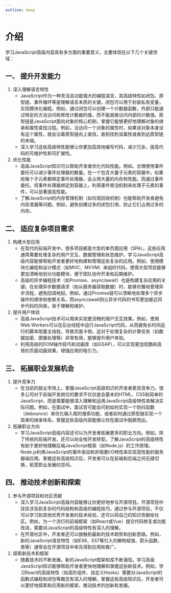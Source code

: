```yaml
---
outline: deep
---
```


# 介绍

学习JavaScript高级内容具有多方面的重要意义，主要体现在以下几个关键领域：

## 一、 提升开发能力
1. 深入理解语言特性
   - JavaScript作为一种灵活且功能强大的编程语言，其高级特性如闭包、原型链、事件循环等是理解语言本质的关键。闭包可以用于封装私有变量，实现模块化编程。例如，通过闭包可以创建一个计数器函数，外部只能通过特定的方法访问和修改计数器的值，而不能直接访问内部的计数值。原型链是JavaScript面向对象的核心机制，掌握它能够更好地理解对象的继承和属性查找过程。例如，当访问一个对象的属性时，如果该对象本身没有这个属性，就会沿着原型链向上查找，直到找到该属性或者到达原型链的末端。
   - 深入学习这些高级特性能够让你更加高效地编写代码，减少冗余，提高代码的可维护性和可扩展性。
2. 优化性能
   - 高级JavaScript知识可以帮助开发者优化代码性能。例如，合理使用事件委托可以减少事件处理器的数量。在一个包含大量子元素的容器中，如果给每个子元素都绑定事件处理器，会占用大量的内存和性能。而通过事件委托，将事件处理器绑定到容器上，利用事件冒泡机制来处理子元素的事件，可以显著提高性能。
   - 了解JavaScript的内存管理机制（如垃圾回收机制）也能帮助开发者避免内存泄漏等问题。例如，避免创建过多的闭包引用，防止它们占用过多的内存。

## 二、 适应复杂项目需求
1. 构建大型应用
   - 在现代的前端开发中，很多项目都是大型的单页面应用（SPA）。这些应用通常需要处理复杂的用户交互、数据管理和状态维护。学习JavaScript高级内容能够帮助开发者更好地构建和管理这些复杂的应用。例如，使用模块化编程和设计模式（如MVC、MVVM）来组织代码，使得大型项目能够更加清晰地划分功能模块，便于团队协作开发和后期维护。
   - 高级的异步编程技术（如Promise、async/await）也是构建复杂应用的关键。在处理异步数据请求（如从服务器获取数据）时，能够优雅地管理异步流程，避免回调地狱。例如，通过Promise链可以清晰地处理多个异步操作的顺序和依赖关系，而async/await则让异步代码的书写更加接近同步代码的风格，易于理解和维护。
2. 提升用户体验
   - 高级JavaScript技术可以用来实现更流畅的用户交互效果。例如，使用Web Workers可以在后台线程中运行JavaScript代码，从而避免长时间运行的脚本阻塞主线程，导致页面卡顿。这对于处理复杂的计算任务（如数据加密、图像处理等）非常有用，能够提升用户体验。
   - 利用高级的DOM操作技巧和动画库（如GSAP），可以实现更加炫酷和高效的页面动画效果，增强应用的吸引力。

## 三、 拓展职业发展机会
1. 提升竞争力
   - 在当前的就业市场上，掌握JavaScript高级知识的开发者更具竞争力。很多公司对于前端开发岗位的要求不仅仅是会基本的HTML、CSS和简单的JavaScript，而是需要能够深入理解和运用JavaScript高级特性来解决实际问题。例如，在面试中，面试官可能会问到如何实现一个防抖函数（debounce）来优化输入框的搜索功能，或者如何通过原型链实现一个简单的继承体系。掌握这些高级内容能够让你在面试中脱颖而出。
2. 拓展职业方向
   - 学习JavaScript高级内容还可以为开发者拓展更多的职业方向。例如，除了传统的前端开发，还可以向全栈开发转型。了解JavaScript的高级特性有助于更好地理解后端JavaScript框架（如Node.js）的工作原理。Node.js利用JavaScript的事件驱动和非阻塞I/O特性来实现高性能的服务器端应用。掌握这些高级知识后，开发者可以在前端和后端之间无缝切换，拓宽职业发展的空间。

## 四、 推动技术创新和探索
1. 参与开源项目和社区贡献
   - 深入学习JavaScript高级内容能够让你更好地参与开源项目。开源项目中往往涉及到复杂的代码结构和高级的编程技巧。通过参与开源项目，不仅可以学习到其他优秀开发者的技术经验，还可以将自己的知识贡献给社区。例如，为一个流行的前端框架（如React或Vue）提交代码修复或功能改进，需要对JavaScript的高级特性有深入的理解。
   - 在开源社区中，开发者还可以接触到最新的技术趋势和创新思路。例如，新的JavaScript语言特性（如ES6、ES7等引入的解构赋值、箭头函数、类等）通常会在开源项目中率先得到应用和推广。
2. 探索新技术和框架
   - 随着技术的不断发展，新的JavaScript框架和库不断涌现。学习高级JavaScript知识能够帮助开发者更快地理解和掌握这些新技术。例如，学习React的高级特性（如高阶组件、自定义Hooks）需要对JavaScript的函数式编程和闭包等概念有深入的理解。掌握这些高级知识后，开发者可以更好地探索和应用新的框架，推动技术的创新和发展。